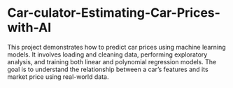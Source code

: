 # Car-culator-Estimating-Car-Prices-with-AI
This project demonstrates how to predict car prices using machine learning models. It involves loading and cleaning data, performing exploratory analysis, and training both linear and polynomial regression models. The goal is to understand the relationship between a car’s features and its market price using real-world data.
